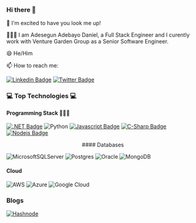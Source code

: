 ### Hi there 👋

🚀 I'm excited to have you look me up!

🧑🏾‍🦱 I am Adesegun Adebayo Daniel, a Full Stack Engineer and I curently work with Venture Garden Group as a Senior Software Engineer. 

😄 He/Him

📫 How to reach me:

 [![Linkedin Badge](https://img.shields.io/badge/LinkedIn-blue?style=flat&logo=linkedin&labelColor=0e76a8&logoColor=white)](https://www.linkedin.com/in/adesegun-adebayo-9b122a7b/)  [![Twitter Badge](https://img.shields.io/badge/Twitter-blue?style=flat&labelColor=1ca0f1&logo=twitter&logoColor=white)](https://twitter.com/Segibambo)


### 💻 Top Technologies 💻

#### Programming Stack 👩🏾‍💻

[![.NET Badge](https://img.shields.io/badge/.NET-5C2D91?style=flat&logo=.net&logoColor=white)](#) ![Python](https://img.shields.io/badge/python-3670A0?style=flat&logo=python&logoColor=ffdd54) [![Javascript Badge](https://img.shields.io/badge/-Javascript-F0DB4F?style=flat&labelColor=black&logo=javascript&logoColor=F0DB4F)](#) [![C-Sharp Badge](https://img.shields.io/badge/C%23-239120?style=flat&logo=c-sharp&logoColor=white)](#) [![Nodejs Badge](https://img.shields.io/badge/-Nodejs-3C873A?style=flat&labelColor=black&logo=node.js&logoColor=3C873A)](#) 

<p align="center">
 #### Databases 

![MicrosoftSQLServer](https://img.shields.io/badge/Microsoft%20SQL%20Sever-CC2927?style=flat&logo=microsoft%20sql%20server&logoColor=white) 	![Postgres](https://img.shields.io/badge/postgres-%23316192.svg?style=flat&logo=postgresql&logoColor=white) ![Oracle](https://img.shields.io/badge/Oracle-F80000?style=flat&logo=oracle&logoColor=white) ![MongoDB](https://img.shields.io/badge/MongoDB-%234ea94b.svg?style=flat&logo=mongodb&logoColor=white)
 </p>


#### Cloud 

![AWS](https://img.shields.io/badge/AWS-%23FF9900.svg?style=flat&logo=amazon-aws&logoColor=white) 	![Azure](https://img.shields.io/badge/azure-%230072C6.svg?style=flat&logo=microsoftazure&logoColor=white) ![Google Cloud](https://img.shields.io/badge/GoogleCloud-%234285F4.svg?style=flat&logo=google-cloud&logoColor=white)



### Blogs

[![Hashnode](https://img.shields.io/badge/Hashnode-2962FF?style=flat&logo=hashnode&logoColor=white)](https://blog.adesegunadebayo.com/)



